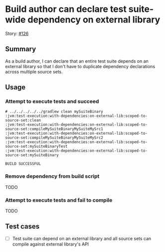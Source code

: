 # Build author can declare test suite-wide dependency on external library

Story: [#126](https://github.com/gradle/langos/issues/126)

## Summary
As a build author, I can declare that an entire test suite depends on an external library so that I don't have to duplicate dependency declarations across multiple source sets.

## Usage

### Attempt to execute tests and succeed

    # ../../../../../gradlew clean mySuiteBinary
    :jvm:test-execution:with-dependencies:on-external-lib:scoped-to-source-set:clean
    :jvm:test-execution:with-dependencies:on-external-lib:scoped-to-source-set:compileMySuiteBinaryMySuiteMySrc1
    :jvm:test-execution:with-dependencies:on-external-lib:scoped-to-source-set:compileMySuiteBinaryMySuiteMySrc2
    :jvm:test-execution:with-dependencies:on-external-lib:scoped-to-source-set:mySuiteBinaryTest
    :jvm:test-execution:with-dependencies:on-external-lib:scoped-to-source-set:mySuiteBinary

    BUILD SUCCESSFUL

### Remove dependency from build script
TODO

### Attempt to execute tests and fail to compile
TODO

## Test cases

 - [ ] Test suite can depend on an external library and all source sets can compile against external library's API

